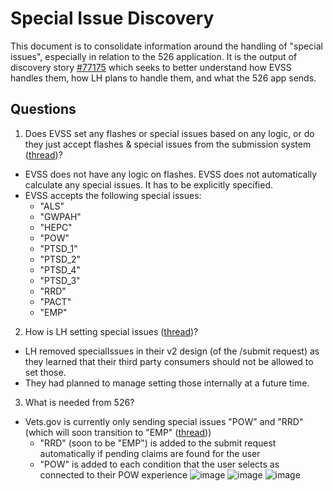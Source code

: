 # Special Issue Discovery

This document is to consolidate information around the handling of "special issues", especially in relation to the 526 application. It is the output of discovery story [#77175](https://app.zenhub.com/workspaces/disability-experience-63dbdb0a401c4400119d3a44/issues/gh/department-of-veterans-affairs/va.gov-team/77175) which seeks to better understand how EVSS handles them, how LH plans to handle them, and what the 526 app sends.

## Questions

 1. Does EVSS set any flashes or special issues based on any logic, or do they just accept flashes & special issues from the submission system ([thread](https://dsva.slack.com/archives/C1VBAHWQL/p1709238467657079))?
- EVSS does not have any logic on flashes. EVSS does not automatically calculate any special issues. It has to be explicitly specified.
- EVSS accepts the following special issues: 
	- "ALS"
	- "GWPAH"
	- "HEPC"
	- "POW"
	- "PTSD_1"
	- "PTSD_2"
	- "PTSD_4"
	- "PTSD_3"
	- "RRD"
	- "PACT"
	- "EMP"
 2. How is LH setting special issues ([thread](https://dsva.slack.com/archives/C02CQP3RFFX/p1709239412795819))?
- LH removed specialIssues in their v2 design (of the /submit request) as they learned that their third party consumers should not be allowed to set those. 
- They had planned to manage setting those internally at a future time.
 3. What is needed from 526?
- Vets.gov is currently only sending special issues "POW" and "RRD" (which will soon transition to "EMP" ([thread](https://dsva.slack.com/archives/C1VBAHWQL/p1708023898273619)))
	- "RRD" (soon to be "EMP") is added to the submit request automatically if pending claims are found for the user
	- "POW" is added to each condition that the user selects as connected to their POW experience
![image](https://github.com/department-of-veterans-affairs/va.gov-team/assets/92405130/3ee576af-f9d9-4a7c-b476-d8938649ba44)
![image](https://github.com/department-of-veterans-affairs/va.gov-team/assets/92405130/5b5534c8-dd2f-4261-91da-8aa2f399e534)
![image](https://github.com/department-of-veterans-affairs/va.gov-team/assets/92405130/0aa0b954-4368-4145-b06c-33e74dc77c7e)

